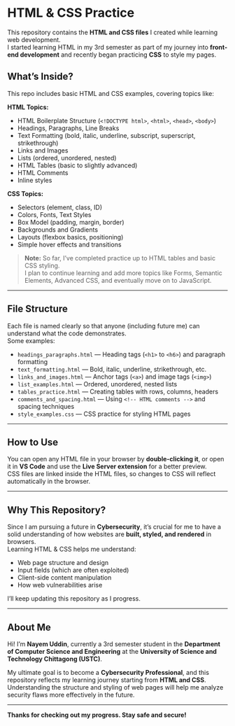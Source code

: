 # HTML & CSS Practice

This repository contains the **HTML and CSS files** I created while learning web development.  
I started learning HTML in my 3rd semester as part of my journey into **front-end development** and recently began practicing **CSS** to style my pages.


## What’s Inside?

This repo includes basic HTML and CSS examples, covering topics like:

**HTML Topics:**
- HTML Boilerplate Structure (`<!DOCTYPE html>`, `<html>`, `<head>`, `<body>`)
- Headings, Paragraphs, Line Breaks
- Text Formatting (bold, italic, underline, subscript, superscript, strikethrough)
- Links and Images
- Lists (ordered, unordered, nested)
- HTML Tables (basic to slightly advanced)
- HTML Comments
- Inline styles

**CSS Topics:**
- Selectors (element, class, ID)
- Colors, Fonts, Text Styles
- Box Model (padding, margin, border)
- Backgrounds and Gradients
- Layouts (flexbox basics, positioning)
- Simple hover effects and transitions

> **Note:** So far, I’ve completed practice up to HTML tables and basic CSS styling.  
> I plan to continue learning and add more topics like Forms, Semantic Elements, Advanced CSS, and eventually move on to JavaScript.

---

## File Structure

Each file is named clearly so that anyone (including future me) can understand what the code demonstrates.  
Some examples:

- `headings_paragraphs.html` — Heading tags (`<h1>` to `<h6>`) and paragraph formatting  
- `text_formatting.html` — Bold, italic, underline, strikethrough, etc.  
- `links_and_images.html` — Anchor tags (`<a>`) and image tags (`<img>`)  
- `list_examples.html` — Ordered, unordered, nested lists  
- `tables_practice.html` — Creating tables with rows, columns, headers  
- `comments_and_spacing.html` — Using `<!-- HTML comments -->` and spacing techniques  
- `style_examples.css` — CSS practice for styling HTML pages  

---

## How to Use

You can open any HTML file in your browser by **double-clicking it**, or open it in **VS Code** and use the **Live Server extension** for a better preview.  
CSS files are linked inside the HTML files, so changes to CSS will reflect automatically in the browser.

---

## Why This Repository?

Since I am pursuing a future in **Cybersecurity**, it’s crucial for me to have a solid understanding of how websites are **built, styled, and rendered** in browsers.  
Learning HTML & CSS helps me understand:

- Web page structure and design  
- Input fields (which are often exploited)  
- Client-side content manipulation  
- How web vulnerabilities arise  

I’ll keep updating this repository as I progress.

---

## About Me

Hi! I’m **Nayem Uddin**, currently a 3rd semester student in the **Department of Computer Science and Engineering** at the **University of Science and Technology Chittagong (USTC)**.  

My ultimate goal is to become a **Cybersecurity Professional**, and this repository reflects my learning journey starting from **HTML and CSS**.  
Understanding the structure and styling of web pages will help me analyze security flaws more effectively in the future.

---

**Thanks for checking out my progress. Stay safe and secure!**
